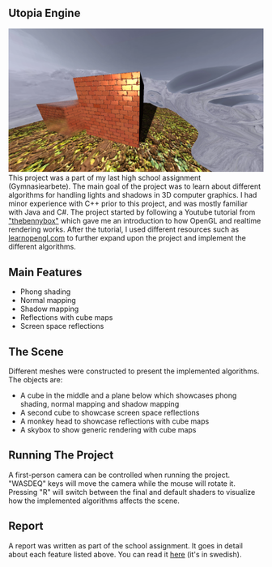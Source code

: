 ## Utopia Engine
![github-small](Utopia/Resources/Showcase1.png)
This project was a part of my last high school assignment (Gymnasiearbete). The main goal of the project was to learn about different algorithms for handling lights and shadows in 3D computer graphics. I had minor experience with C++ prior to this project, and was mostly familiar with Java and C#.
The project started by following a Youtube tutorial from ["thebennybox"](https://www.youtube.com/watch?v=ftiKrP3gW3k&list=PLEETnX-uPtBXT9T-hD0Bj31DSnwio-ywh) which gave me an introduction to how OpenGL and realtime rendering works. 
After the tutorial, I used different resources such as [learnopengl.com](https://learnopengl.com/) to further expand upon the project and implement the different algorithms.

## Main Features
* Phong shading
* Normal mapping
* Shadow mapping
* Reflections with cube maps
* Screen space reflections

## The Scene
Different meshes were constructed to present the implemented algorithms. The objects are:
* A cube in the middle and a plane below which showcases phong shading, normal mapping and shadow mapping
* A second cube to showcase screen space reflections
* A monkey head to showcase reflections with cube maps
* A skybox to show generic rendering with cube maps

## Running The Project
A first-person camera can be controlled when running the project. "WASDEQ" keys will move the camera while the mouse will rotate it. Pressing "R" will switch between the final and default shaders to visualize how the implemented algorithms affects the scene.

## Report
A report was written as part of the school assignment. It goes in detail about each feature listed above. You can read it [here](https://drive.google.com/file/d/13NIolz76D7zeJDDkTpxawwOKp9tclkq_/view?usp=sharing) (it's in swedish).

